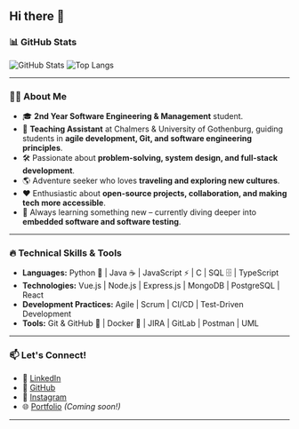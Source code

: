 ## Hi there 👋

### 📊 GitHub Stats
![GitHub Stats](https://github-readme-stats.vercel.app/api?username=NadmanFaisal&show_icons=true&theme=radical)
![Top Langs](https://github-readme-stats.vercel.app/api/top-langs/?username=NadmanFaisal&layout=compact&theme=radical)

---

### 👨‍💻 About Me  
- 🎓 **2nd Year Software Engineering & Management** student.
- 📌 **Teaching Assistant** at Chalmers & University of Gothenburg, guiding students in **agile development, Git, and software engineering principles**.
- 🛠 Passionate about **problem-solving, system design, and full-stack development**.
- 🌎 Adventure seeker who loves **traveling and exploring new cultures**.
- ❤️ Enthusiastic about **open-source projects, collaboration, and making tech more accessible**.
- 🌱 Always learning something new – currently diving deeper into **embedded software and software testing**.

---

### 🔥 Technical Skills & Tools
- **Languages:** Python 🐍 | Java ☕ | JavaScript ⚡ | C | SQL 🗄️ | TypeScript
- **Technologies:** Vue.js | Node.js | Express.js | MongoDB | PostgreSQL | React
- **Development Practices:** Agile | Scrum | CI/CD | Test-Driven Development
- **Tools:** Git & GitHub 🦾 | Docker 🐳 | JIRA | GitLab | Postman | UML

---
<!--
### 🏆 Notable Achievements
- 🎖 **Axel Adler Scholarship Recipient** – Awarded for excellence in Software Engineering & Management.
- 👨‍🏫 **Teaching Assistant** for multiple courses, helping students bridge the gap between academia and industry.
- 🏅 **Volunteer Educator** at Proyash, assisting children with special needs through innovative learning techniques.
- 🏗 **Built multiple projects** including:
  - **EnviroBaby** 🌱 – An IoT-based daycare monitoring system.
  - **InvMag** 📦 – A full-stack inventory management platform using MEVN stack.

---
-->
### 📫 Let's Connect!
- 💼 [LinkedIn](https://www.linkedin.com/in/nadman-faisal-714848201/)
- 🔗 [GitHub](https://github.com/NadmanFaisal)
- 📱 [Instagram](https://www.instagram.com/nadman_faisal/)
- 🌐 [Portfolio](#) *(Coming soon!)*

---

<!--
**NadmanFaisal/NadmanFaisal** is a ✨ _special_ ✨ repository because its `README.md` (this file) appears on your GitHub profile.

Here are some ideas to get you started:

- 🔭 I’m currently working on ...
- 🌱 I’m currently learning ...
- 👯 I’m looking to collaborate on ...
- 🤔 I’m looking for help with ...
- 💬 Ask me about ...
- 📫 How to reach me: ...
- 😄 Pronouns: ...
- ⚡ Fun fact: ...
-->
